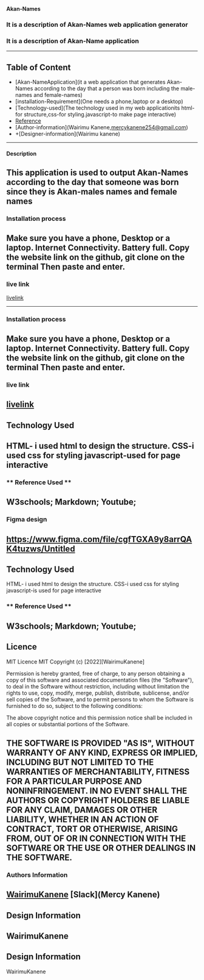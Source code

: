 **Akan-Names**

### It is a description of Akan-Names web application generator
### It is a description of Akan-Name application
---

## Table of Content

+ [Akan-NameApplication](it a web application that generates Akan-Names according to the day  that a person was born including the male-names and female-names)
+ [installation-Requirement](One needs a phone,laptop or a desktop)
+ [Technology-used](The technology used in my web applicationits html-for structure,css-for styling.javascript-to make page interactive)
+ [Reference](W3schools,Markdown,Youtube)
+ [Author-information](Wairimu Kanene,mercykanene254@gmail.com)
+ +[Designer-information](Wairimu kanene)
---


#### Description

This application is used to output Akan-Names according to the day that someone was born since they is Akan-males names and female names
---

### Installation process
Make sure you have a phone, Desktop or a laptop.
Internet Connectivity.
Battery full.
Copy the website link on the github,
git clone on the terminal
Then paste and enter.
---

### live link
[livelink](https://wairimukanene.github.io/Akan-Names/)

---

### Installation process
Make sure you have a phone, Desktop or a laptop.
Internet Connectivity.
Battery full.
Copy the website link on the github,
git clone on the terminal
Then paste and enter.
---

### live link
[livelink](https://wairimukanene.github.io/Akan-Names/)
---


## Technology Used
HTML- i used html to design the structure.
CSS-i used css for styling
javascript-used for page interactive
---

### ** Reference Used ** ###
W3schools;
Markdown;
Youtube;
---

### Figma design
https://www.figma.com/file/cgfTGXA9y8arrQAK4tuzws/Untitled
---

## Technology Used
HTML- i used html to design the structure.
CSS-i used css for styling
javascript-is used for page interactive


### ** Reference Used ** ###
W3schools;
Markdown;
Youtube;
---

## Licence

MIT Licence
MIT Copyright (c) [2022][WairimuKanene]

Permission is hereby granted, free of charge, to any person obtaining a copy of this software and associated documentation files (the "Software"), to deal in the Software without restriction, including without limitation the rights to use, copy, modify, merge, publish, distribute, sublicense, and/or sell copies of the Software, and to permit persons to whom the Software is furnished to do so, subject to the following conditions:

The above copyright notice and this permission notice shall be included in all copies or substantial portions of the Software.

THE SOFTWARE IS PROVIDED "AS IS", WITHOUT WARRANTY OF ANY KIND, EXPRESS OR IMPLIED, INCLUDING BUT NOT LIMITED TO THE WARRANTIES OF MERCHANTABILITY, FITNESS FOR A PARTICULAR PURPOSE AND NONINFRINGEMENT. IN NO EVENT SHALL THE AUTHORS OR COPYRIGHT HOLDERS BE LIABLE FOR ANY CLAIM, DAMAGES OR OTHER LIABILITY, WHETHER IN AN ACTION OF CONTRACT, TORT OR OTHERWISE, ARISING FROM, OUT OF OR IN CONNECTION WITH THE SOFTWARE OR THE USE OR OTHER DEALINGS IN THE SOFTWARE.
---

### Authors Information
[WairimuKanene](https://mail.google.com/mail/u/0/#inbox)
[Slack](Mercy Kanene)
---


## Design Information
WairimuKanene
---

## Design Information
WairimuKanene